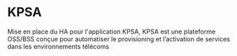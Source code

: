 # KPSA
Mise en place du HA pour l'application KPSA, KPSA est une plateforme OSS/BSS conçue pour automatiser le provisioning et l’activation de services dans les environnements télécoms
